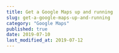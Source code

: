 ```yaml
---
title: Get a Google Maps up and running
slug: get-a-google-maps-up-and-running
category: "Google Maps"
published: true
date: 2019-07-10
last_modified_at: 2019-07-12
---
```

